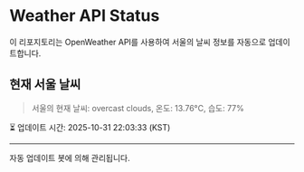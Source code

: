 
# Weather API Status

이 리포지토리는 OpenWeather API를 사용하여 서울의 날씨 정보를 자동으로 업데이트합니다.

## 현재 서울 날씨
> 서울의 현재 날씨: overcast clouds, 온도: 13.76°C, 습도: 77%

⏳ 업데이트 시간: 2025-10-31 22:03:33 (KST)

---
자동 업데이트 봇에 의해 관리됩니다.
